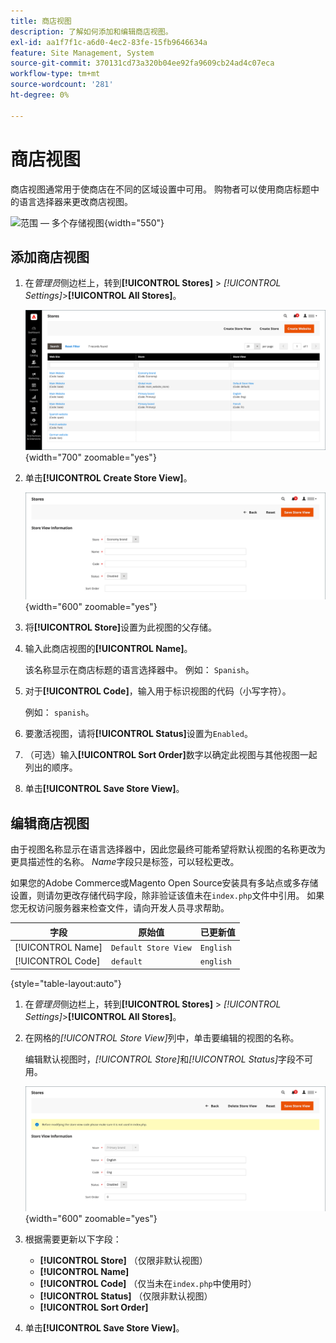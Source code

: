 ```yaml
---
title: 商店视图
description: 了解如何添加和编辑商店视图。
exl-id: aa1f7f1c-a6d0-4ec2-83fe-15fb9646634a
feature: Site Management, System
source-git-commit: 370131cd73a320b04ee92fa9609cb24ad4c07eca
workflow-type: tm+mt
source-wordcount: '281'
ht-degree: 0%

---
```


# 商店视图

商店视图通常用于使商店在不同的区域设置中可用。 购物者可以使用商店标题中的语言选择器来更改商店视图。

![范围 — 多个存储视图](./assets/scope-multiview.svg){width="550"}

## 添加商店视图

1. 在&#x200B;_管理员_&#x200B;侧边栏上，转到&#x200B;**[!UICONTROL Stores]** > _[!UICONTROL Settings]_>**[!UICONTROL All Stores]**。

   ![所有商店](./assets/stores-all.png){width="700" zoomable="yes"}

1. 单击&#x200B;**[!UICONTROL Create Store View]**。

   ![创建商店视图](./assets/create-store-view.png){width="600" zoomable="yes"}

1. 将&#x200B;**[!UICONTROL Store]**&#x200B;设置为此视图的父存储。

1. 输入此商店视图的&#x200B;**[!UICONTROL Name]**。

   该名称显示在商店标题的语言选择器中。 例如： `Spanish`。

1. 对于&#x200B;**[!UICONTROL Code]**，输入用于标识视图的代码（小写字符）。

   例如： `spanish`。

1. 要激活视图，请将&#x200B;**[!UICONTROL Status]**&#x200B;设置为`Enabled`。

1. （可选）输入&#x200B;**[!UICONTROL Sort Order]**&#x200B;数字以确定此视图与其他视图一起列出的顺序。

1. 单击&#x200B;**[!UICONTROL Save Store View]**。

## 编辑商店视图

由于视图名称显示在语言选择器中，因此您最终可能希望将默认视图的名称更改为更具描述性的名称。 _Name_&#x200B;字段只是标签，可以轻松更改。

如果您的Adobe Commerce或Magento Open Source安装具有多站点或多存储设置，则请勿更改存储代码字段，除非验证该值未在`index.php`文件中引用。 如果您无权访问服务器来检查文件，请向开发人员寻求帮助。

| 字段 | 原始值 | 已更新值 |
| ----- | -------------- | ------------- |
| [!UICONTROL Name] | `Default Store View` | `English` |
| [!UICONTROL Code] | `default` | `english` |

{style="table-layout:auto"}

1. 在&#x200B;_管理员_&#x200B;侧边栏上，转到&#x200B;**[!UICONTROL Stores]** > _[!UICONTROL Settings]_>**[!UICONTROL All Stores]**。

1. 在网格的&#x200B;_[!UICONTROL Store View]_&#x200B;列中，单击要编辑的视图的名称。

   编辑默认视图时，_[!UICONTROL Store]_&#x200B;和&#x200B;_[!UICONTROL Status]_&#x200B;字段不可用。

   ![存储视图 — 编辑默认视图](./assets/edit-store-view-info.png){width="600" zoomable="yes"}

1. 根据需要更新以下字段：

   - **[!UICONTROL Store]** （仅限非默认视图）
   - **[!UICONTROL Name]**
   - **[!UICONTROL Code]** （仅当未在`index.php`中使用时）
   - **[!UICONTROL Status]** （仅限非默认视图）
   - **[!UICONTROL Sort Order]**

1. 单击&#x200B;**[!UICONTROL Save Store View]**。
